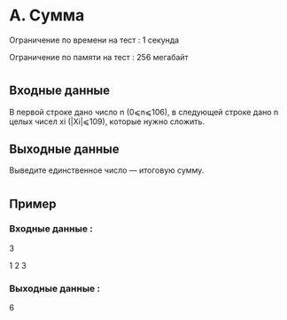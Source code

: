 # A. Сумма
Ограничение по времени на тест : 1 секунда

Ограничение по памяти на тест : 256 мегабайт

#

## Входные данные
В первой строке дано число n (0⩽n⩽106), в следующей строке дано n целых чисел xi (|Xi|⩽109), которые нужно сложить.

## Выходные данные
Выведите единственное число — итоговую сумму.

#

## Пример

### Входные данные :
3

1 2 3
### Выходные данные :
6